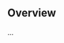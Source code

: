 <!-- Note: Please must use one of our issue templates to file an issue! 🛑 -->
<!-- 👉 https://github.com/WomB0ComB0/womb0comb0-full-stack-web-template/issues/new/choose 👈 -->
<!-- **Issues that should have been filed with a template will be closed without action, and we will ask you to use a template.** -->

<!-- This blank issue template is only for issues that don't fit any of the templates. -->

## Overview

...
